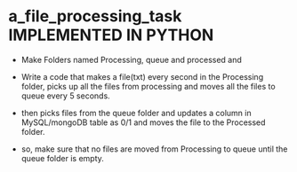 # a_file_processing_task IMPLEMENTED IN PYTHON
 
* Make Folders named Processing, queue and processed and

* Write a code that makes a file(txt) every second in the
Processing folder, picks up all the files from processing
and moves all the files to queue every 5 seconds.

*  then picks files from the queue folder and updates a 
column in MySQL/mongoDB table as 0/1 and moves the file to the Processed folder.

* so, make sure that no files are moved from Processing to queue until the queue folder is empty.


